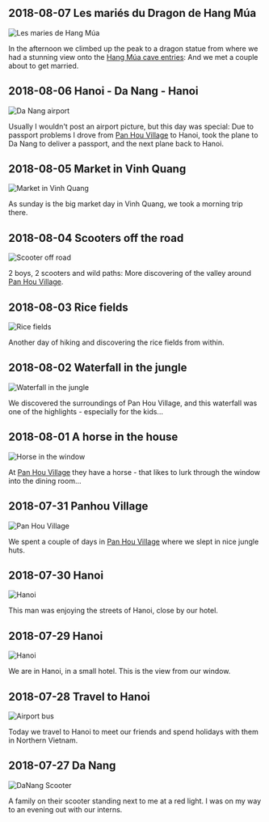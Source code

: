 
## 2018-08-07 Les mariés du Dragon de Hang Múa

![Les maries de Hang Múa](2018-08-07-les_maries_de_hang_mua.jpg)

In the afternoon we climbed up the peak to a dragon statue from where we had a stunning view onto the [Hang Múa cave entries](https://goo.gl/maps/v5qtEdVBWHQ2): And we met a couple about to get married.

## 2018-08-06 Hanoi - Da Nang - Hanoi

![Da Nang airport](2018-08-06-da_nang_airport.jpg)

Usually I wouldn't post an airport picture, but this day was special: Due to passport problems I drove from [Pan Hou Village](https://www.panhou-village.com/en/) to Hanoi, took the plane to Da Nang to deliver a passport, and the next plane back to Hanoi.

## 2018-08-05 Market in  Vinh Quang

![Market in  Vinh Quang](2018-08-05-market.jpg)

As sunday is the big market day in Vinh Quang, we took a morning trip there.

## 2018-08-04 Scooters off the road

![Scooter off road](2018-08-04-motorbike_offroad.jpg)

2 boys, 2 scooters and wild paths: More discovering of the valley around [Pan Hou Village](https://www.panhou-village.com/en/).

## 2018-08-03 Rice fields

![Rice fields](2018-08-03-rice_fields.jpg)

Another day of hiking and discovering the rice fields from within.

## 2018-08-02 Waterfall in the jungle

![Waterfall in the jungle](2018-08-02-waterfall_in_the_jungle.jpg)

We discovered the surroundings of Pan Hou Village, and this waterfall was one of the highlights - especially for the kids...

## 2018-08-01 A horse in the house

![Horse in the window](2018-08-01-horse_in_window.jpg)

At [Pan Hou Village](https://www.panhou-village.com/en/) they have a horse - that likes to lurk through the window into the dining room...

## 2018-07-31 Panhou Village

![Pan Hou Village](2018-07-31-jungle_huts.jpg)

We spent a couple of days in [Pan Hou Village](https://www.panhou-village.com/en/) where we slept in nice jungle huts.

## 2018-07-30 Hanoi

![Hanoi](2018-07-30-hanoi.jpg)

This man was enjoying the streets of Hanoi, close by our hotel.

## 2018-07-29 Hanoi

![Hanoi](2018-07-29-hanoi.jpg)

We are in Hanoi, in a small hotel. This is the view from our window.

## 2018-07-28 Travel to Hanoi

![Airport bus](2018-07-28-travel_to_hanoi.jpg)

Today we travel to Hanoi to meet our friends and spend holidays with them in Northern Vietnam.

## 2018-07-27 Da Nang

![DaNang Scooter](2018-07-27-danang_scooter.jpg)

A family on their scooter standing next to me at a red light. I was on my way to an evening out with our interns.